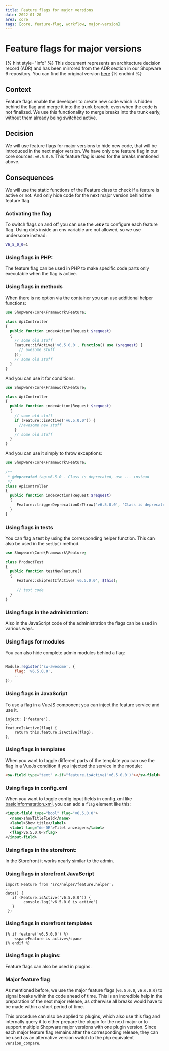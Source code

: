 ```yaml
---
title: Feature flags for major versions
date: 2022-01-20
area: core
tags: [core, feature-flag, workflow, major-version]
--- 
```


# Feature flags for major versions

{% hint style="info" %}
This document represents an architecture decision record (ADR) and has been mirrored from the ADR section in our Shopware 6 repository.
You can find the original version [here](https://github.com/shopware/platform/blob/trunk/adr/2022-01-20-feature-flags-for-major-versions.md)
{% endhint %}

## Context
Feature flags enable the developer to create new code which is hidden behind the flag and merge it into the trunk branch, even when the code is not finalized.
We use this functionality to merge breaks into the trunk early, without them already being switched active.

## Decision
We will use feature flags for major versions to hide new code, that will be introduced in the next major version.
We have only one feature flag in our core sources: `v6.5.0.0`. This feature flag is used for the breaks mentioned above.

## Consequences
We will use the static functions of the Feature class to check if a feature is active or not. And only hide code for the next major version behind the feature flag.

### Activating the flag
To switch flags on and off you can use the ***.env*** to configure each feature flag. Using dots inside an env variable are not allowed, so we use underscore instead:
```bash
V6_5_0_0=1
```

### Using flags in PHP:
The feature flag can be used in PHP to make specific code parts only executable when the flag is active.

### Using flags in methods
When there is no option via the container you can use additional helper functions:
```php
use Shopware\Core\Framework\Feature;
 
class ApiController
{
  public function indexAction(Request $request)
  {
    // some old stuff
    Feature::ifActive('v6.5.0.0', function() use ($request) {
      // awesome stuff
    });
    // some old stuff
  }
}
```

And you can use it for conditions:
```php
use Shopware\Core\Framework\Feature;
 
class ApiController
{
  public function indexAction(Request $request)
  {
    // some old stuff
    if (Feature::isActive('v6.5.0.0')) {
      //awesome new stuff
    }
    // some old stuff
  }
}
```

And you can use it simply to throw exceptions:
```php
use Shopware\Core\Framework\Feature;
 
/**
 * @deprecated tag:v6.5.0 - Class is deprecated, use ... instead
 */
class ApiController
{
  public function indexAction(Request $request)
  {
     Feature::triggerDeprecationOrThrow('v6.5.0.0', 'Class is deprecated, use ... instead');
  }
}
```

### Using flags in tests
You can flag a test by using the corresponding helper function. This can also be used in the `setUp()` method.
```php
use Shopware\Core\Framework\Feature;
 
class ProductTest
{
  public function testNewFeature() 
  {
     Feature::skipTestIfActive('v6.5.0.0', $this);

     // test code
  }
}
```

### Using flags in the administration:
Also in the JavaScript code of the administration the flags can be used in various ways.

### Using flags for modules
You can also hide complete admin modules behind a flag:
```javascript
 
Module.register('sw-awesome', {
    flag: 'v6.5.0.0',
    ...
});
```

### Using flags in JavaScript
To use a flag in a VueJS component you can inject the feature service and use it.

```
inject: ['feature'],
...
featureIsActive(flag) {
    return this.feature.isActive(flag);
},
```

### Using flags in templates
When you want to toggle different parts of the template you can use the flag in a VueJs condition if you injected the service in the module:
```html
<sw-field type="text" v-if="feature.isActive('v6.5.0.0')"></sw-field>
```

### Using flags in config.xml

When you want to toggle config input fields in config.xml like [basicInformatation.xml](https://gitlab.shopware.com/shopware/6/product/platform/-/blob/trunk/src/Core/System/Resources/config/basicInformation.xml), you can add a `flag` element like this:

```xml
<input-field type="bool" flag="v6.5.0.0">
  <name>showTitleField</name>
  <label>Show title</label>
  <label lang="de-DE">Titel anzeigen</label>
  <flag>v6.5.0.0</flag>
</input-field>
```

### Using flags in the storefront:
In the Storefront it works nearly similar to the admin.

### Using flags in storefront JavaScript
```
import Feature from 'src/helper/feature.helper';
...
data() {
   if (Feature.isActive('v6.5.0.0')) {
        console.log('v6.5.0.0 is active')
   }
 };
```

### Using flags in storefront templates
```
{% if feature('v6.5.0.0') %}
    <span>Feature is active</span>
{% endif %}
```


### Using flags in plugins:
Feature flags can also be used in plugins.

### Major feature flag
As mentioned before, we use the major feature flags (`v6.5.0.0`, `v6.6.0.0`) to signal breaks within the code ahead of time. This is an incredible help in the preparation of the next major release, as otherwise all breaks would have to be made within a short period of time.

This procedure can also be applied to plugins, which also use this flag and internally query it to either prepare the plugin for the next major or to support multiple Shopware major versions with one plugin version. Since each major feature flag remains after the corresponding release, they can be used as an alternative version switch to the php equivalent `version_compare`.
